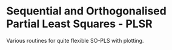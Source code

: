 # Sequential and Orthogonalised Partial Least Squares - PLSR

Various routines for quite flexible SO-PLS with plotting.
